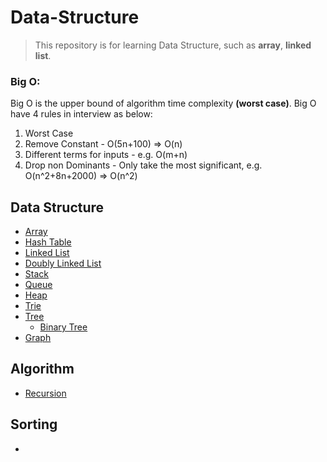 # Data-Structure

>This repository is for learning Data Structure, such as <b>array</b>, <b>linked list</b>.

### Big O:
Big O is the upper bound of algorithm time complexity <b>(worst case)</b>. Big O have 4 rules in interview as below:
1. Worst Case
2. Remove Constant - O(5n+100) => O(n)
3. Different terms for inputs - e.g. O(m+n)
4. Drop non Dominants - Only take the most significant, e.g. O(n^2+8n+2000)  =>  O(n^2)

## Data Structure

* [Array](./data-structures/array.md)
* [Hash Table](./data-structures/hash-table.md)
* [Linked List](./data-structures/linked-list.md)
* [Doubly Linked List](./data-structures/doubly-linked-list.md)
* [Stack](./data-structures/stack.md)
* [Queue](./data-structures/queue.md)
* [Heap](./data-structures/heap.md)
* [Trie](./data-structures/trie.md)
* [Tree](./data-structures/tree/tree.md)
  * [Binary Tree](./data-structures/tree/binary-tree.md)
* [Graph](./data-structures/graph.md)


## Algorithm

* [Recursion](./algorithm/recursion.md)


## Sorting

* 
